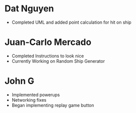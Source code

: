 # Dat Nguyen
- Completed UML and added point calculation for hit on ship

# Juan-Carlo Mercado
- Completed Instructions to look nice
- Currently Working on Random Ship Generator

# John G
- Implemented powerups
- Networking fixes
- Began implementing replay game button

